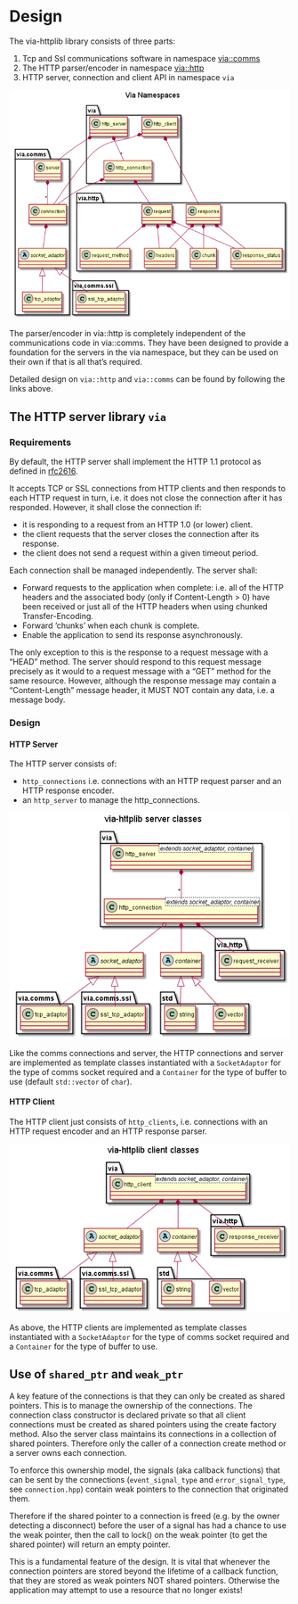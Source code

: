 # Design

The via-httplib library consists of three parts:  

 1. Tcp and Ssl communications software in namespace [via::comms](Design_comms.md)
 2. The HTTP parser/encoder in namespace [via::http](Design_HTTP.md)
 3. HTTP server, connection and client API in namespace `via`  
 
![Via Namespaces](images/via_namespaces.png)

The parser/encoder in via::http is completely independent of the communications
code in via::comms. They have been designed to provide a foundation for the
servers in the via namespace, but they can be used on their own if that is all
that’s required.

Detailed design on `via::http` and `via::comms` can be found by following the links above.

## The HTTP server library `via`

### Requirements

By default, the HTTP server shall implement the HTTP 1.1 protocol as defined
in [rfc2616](http://www.w3.org/Protocols/rfc2616/rfc2616.html).

It accepts TCP or SSL connections from HTTP clients and then
responds to each HTTP request in turn, i.e. it does not close the connection
after it has responded. However, it shall close the connection if:

+ it is responding to a request from an HTTP 1.0 (or lower) client.  
+ the client requests that the server closes the connection after its response.  
+ the client does not send a request within a given timeout period.  

Each connection shall be managed independently. The server shall:
 
+ Forward requests to the application when complete: i.e. all of the HTTP
headers and the associated body (only if Content-Length > 0) have been received
or just all of the HTTP headers when using chunked Transfer-Encoding.  
+ Forward ‘chunks’ when each chunk is complete.  
+ Enable the application to send its response asynchronously.   

The only exception to this is the response to a request message with a “HEAD”
method. The server should respond to this request message precisely as it
would to a request message with a “GET” method for the same resource. However,
although the response message may contain a “Content-Length” message header,
it MUST NOT contain any data, i.e. a message body.

### Design
     
#### HTTP Server
     
The HTTP server consists of:

+ `http_connections` i.e. connections with an HTTP request parser and an HTTP
response encoder.  
+ an `http_server` to manage the http_connections.

![HTTP Server Classes](images/http_server_classes.png)

Like the comms connections and server, the HTTP connections and server are
implemented as template classes instantiated with a `SocketAdaptor` for the type
of comms socket required and a `Container` for the type of buffer to use
(default `std::vector` of `char`).

#### HTTP Client

The HTTP client just consists of `http_clients`, i.e. connections with an HTTP request encoder
and an HTTP response parser.  

![HTTP Client Classes](images/http_client_classes.png)

As above, the HTTP clients are implemented as template classes instantiated with
a `SocketAdaptor` for the type of comms socket required and a `Container` for the
type of buffer to use.

## Use of `shared_ptr` and `weak_ptr`

A key feature of the connections is that they can only be created as shared
pointers. This is to manage the ownership of the connections. The
connection class constructor is declared private so that all client connections
must be created as shared pointers using the create factory method. Also the
server class maintains its connections in a collection of shared pointers.
Therefore only the caller of a connection create method or a server owns each
connection.

To enforce this ownership model, the signals (aka callback functions) that can
be sent by the connections (`event_signal_type` and `error_signal_type`, see
`connection.hpp`) contain weak pointers to the connection that originated them.

Therefore if the shared pointer to a connection is freed (e.g. by the owner
detecting a disconnect) before the user of a signal has had a chance to use the
weak pointer, then the call to lock() on the weak pointer (to get the shared
pointer) will return an empty pointer.

This is a fundamental feature of the design. It is vital that whenever the
connection pointers are stored beyond the lifetime of a callback function,
that they are stored as weak pointers NOT shared pointers. Otherwise the
application may attempt to use a resource that no longer exists!
